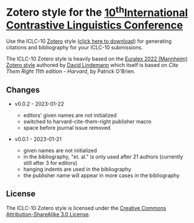 # Zotero style for the [10<sup>th</sup>International Contrastive Linguistics Conference](https://iclc10.ids-mannheim.de/keynotes.shtml)

Use the ICLC-10 [Zotero](https://www.zotero.org/) style ([click here to download](https://github.com/ICLC-10/Zotero/releases/latest/download/ICLC-10.csl)) for generating citations and bibliography for your ICLC-10 submissions.

The ICLC-10 Zotero style is heavily based on the [Euralex 2022 (Mannheim) Zotero style](https://github.com/elexis-eu/elexifinder/blob/master/Zotero/euralex-2022-mannheim.csl) authored by [David Lindemann](https://github.com/dlindem) which itself is based on *Cite Them Right 11th edition - Harvard*, by Patrick O'Brien.

## Changes

- v0.0.2 - 2023-01-22
  - editors' given names are not initialized
  - switched to harvard-cite-them-right publisher macro
  - space before journal issue removed

- v0.0.1 - 2023-01-21
  - given names are not initialized
  - in the bibliography, "et. al." is only used after 21 authors (currently still after 3 for editors)
  - hanging indents are used in the bibliography
  - the publisher name will appear in more cases in the bibliography

## License

The ICLC-10 Zotero style is licensed under the [Creative Commons Attribution-ShareAlike 3.0 License](http://creativecommons.org/licenses/by-sa/3.0/).
